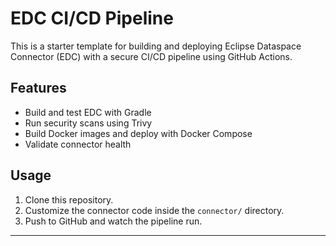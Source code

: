 
# EDC CI/CD Pipeline

This is a starter template for building and deploying Eclipse Dataspace Connector (EDC) with a secure CI/CD pipeline using GitHub Actions.

## Features

- Build and test EDC with Gradle
- Run security scans using Trivy
- Build Docker images and deploy with Docker Compose
- Validate connector health

## Usage

1. Clone this repository.
2. Customize the connector code inside the `connector/` directory.
3. Push to GitHub and watch the pipeline run.

---
